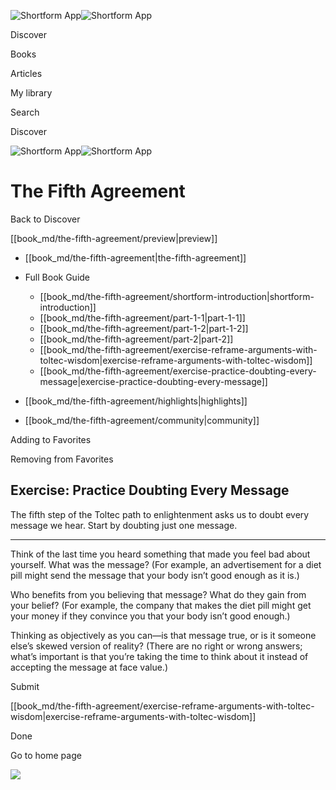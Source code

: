 ![Shortform App](/img/logo.36a2399e.svg)![Shortform App](/img/logo-dark.70c1b072.svg)

Discover

Books

Articles

My library

Search

Discover

![Shortform App](/img/logo.36a2399e.svg)![Shortform App](/img/logo-dark.70c1b072.svg)

# The Fifth Agreement

Back to Discover

[[book_md/the-fifth-agreement/preview|preview]]

  * [[book_md/the-fifth-agreement|the-fifth-agreement]]
  * Full Book Guide

    * [[book_md/the-fifth-agreement/shortform-introduction|shortform-introduction]]
    * [[book_md/the-fifth-agreement/part-1-1|part-1-1]]
    * [[book_md/the-fifth-agreement/part-1-2|part-1-2]]
    * [[book_md/the-fifth-agreement/part-2|part-2]]
    * [[book_md/the-fifth-agreement/exercise-reframe-arguments-with-toltec-wisdom|exercise-reframe-arguments-with-toltec-wisdom]]
    * [[book_md/the-fifth-agreement/exercise-practice-doubting-every-message|exercise-practice-doubting-every-message]]
  * [[book_md/the-fifth-agreement/highlights|highlights]]
  * [[book_md/the-fifth-agreement/community|community]]



Adding to Favorites 

Removing from Favorites 

## Exercise: Practice Doubting Every Message

The fifth step of the Toltec path to enlightenment asks us to doubt every message we hear. Start by doubting just one message.

* * *

Think of the last time you heard something that made you feel bad about yourself. What was the message? (For example, an advertisement for a diet pill might send the message that your body isn’t good enough as it is.)

Who benefits from you believing that message? What do they gain from your belief? (For example, the company that makes the diet pill might get your money if they convince you that your body isn’t good enough.)

Thinking as objectively as you can—is that message true, or is it someone else’s skewed version of reality? (There are no right or wrong answers; what’s important is that you’re taking the time to think about it instead of accepting the message at face value.)

Submit 

[[book_md/the-fifth-agreement/exercise-reframe-arguments-with-toltec-wisdom|exercise-reframe-arguments-with-toltec-wisdom]]

Done

Go to home page 

![](https://bat.bing.com/action/0?ti=56018282&Ver=2&mid=ce059cb4-61ba-4266-8a04-6e58696ca165&sid=1711133063fa11eebdec89a8b8ae3bbc&vid=171147a063fa11eea7440fcfeb230d96&vids=0&msclkid=N&pi=0&lg=en-US&sw=800&sh=600&sc=24&nwd=1&tl=Shortform%20%7C%20Book&p=https%3A%2F%2Fwww.shortform.com%2Fapp%2Fbook%2Fthe-fifth-agreement%2Fexercise-practice-doubting-every-message&r=&lt=443&evt=pageLoad&sv=1&rn=621709)
